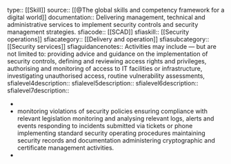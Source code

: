 type:: [[Skill]]
source:: [[@The global skills and competency framework for a digital world]]
documentation:: Delivering management, technical and administrative services to implement security controls and security management strategies.
sfiacode:: [[SCAD]]
sfiaskill:: [[Security operations]]
sfiacategory:: [[Delivery and operation]]
sfiasubcategory::  [[Security services]]
sfiaguidancenotes:: Activities may include — but are not limited to: providing advice and guidance on the implementation of security controls, defining and reviewing access rights and privileges, authorising and monitoring of access to IT facilities or infrastructure, investigating unauthorised access, routine vulnerability assessments,     
sfialevel4description::
sfialevel5description::
sfialevel6description::
sfialevel7description::

-
- monitoring violations of security policies
  ensuring compliance with relevant legislation
  monitoring and analysing relevant logs, alerts and events
  responding to incidents submitted via tickets or phone
  implementing standard security operating procedures
  maintaining security records and documentation
  administering cryptographic and certificate management activities.
-
